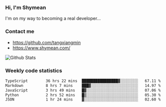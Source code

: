 ### Hi, I'm Shymean

I'm on my way to becoming a real developer...

### Contact me

- <https://github.com/tangxiangmin>
- <https://www.shymean.com/>

![Github Stats](https://github-readme-stats.vercel.app/api?username=tangxiangmin&show_icons=true&theme=dark)


###  Weekly code statistics

<!--START_SECTION:waka-->

```txt
TypeScript        36 hrs 22 mins  ████████████████▓░░░░░░░░   67.11 %
Markdown          8 hrs 7 mins    ███▓░░░░░░░░░░░░░░░░░░░░░   14.97 %
JavaScript        3 hrs 49 mins   █▓░░░░░░░░░░░░░░░░░░░░░░░   07.06 %
Python            2 hrs 52 mins   █▒░░░░░░░░░░░░░░░░░░░░░░░   05.30 %
JSON              1 hr 24 mins    ▓░░░░░░░░░░░░░░░░░░░░░░░░   02.60 %
```

<!--END_SECTION:waka-->